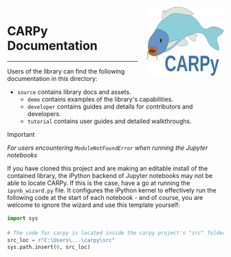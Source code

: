 <img style="float: right; padding-left:20px;" src="source/_static/carpy.svg" width="180" height="160"/>

# CARPy Documentation

---

Users of the library can find the following documentation in this directory:

- `source` contains library docs and assets.
    - `demo` contains examples of the library's capabilities.
    - `developer` contains guides and details for contributors and developers.
    - `tutorial` contains user guides and detailed walkthroughs.

> [!IMPORTANT]
> _For users encountering `ModuleNotFoundError` when running the Jupyter notebooks_
>
> If you have cloned this project and are making an editable install of the contained library, the iPython backend of
> Jupyter notebooks may not be able to locate CARPy. If this is the case, have a go at running the `ipynb_wizard.py`
> file. It configures the iPython kernel to effectively run the following code at the start of each notebook - and of
> course, you are welcome to ignore the wizard and use this template yourself:
> ```python
> import sys
> 
> # The code for carpy is located inside the carpy project's "src" folder
> src_loc = r"C:\Users\...\carpy\src"
> sys.path.insert(0, src_loc)
> ```